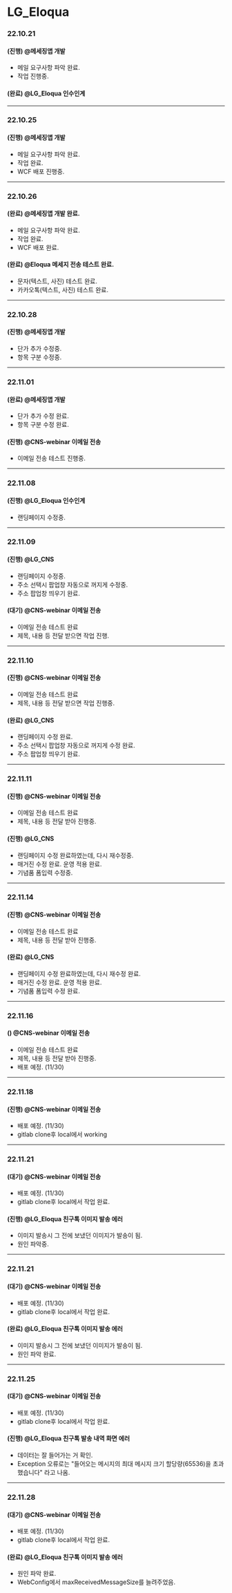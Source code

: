 # LG_Eloqua

### 22.10.21

#### (진행) @메세징앱 개발
- 메일 요구사항 파악 완료.
- 작업 진행중.

#### (완료) @LG_Eloqua 인수인계

---

### 22.10.25

#### (진행) @메세징앱 개발
- 메일 요구사항 파악 완료.
- 작업 완료.
- WCF 배포 진행중.

---

### 22.10.26

#### (완료) @메세징앱 개발 완료.
- 메일 요구사항 파악 완료.
- 작업 완료.
- WCF 배포 완료.

#### (완료) @Eloqua 메세지 전송 테스트 완료.
- 문자(텍스트, 사진) 테스트 완료.
- 카카오톡(텍스트, 사진) 테스트 완료.

---

### 22.10.28

#### (진행) @메세징앱 개발
- 단가 추가 수정중.
- 항목 구분 수정중.

---

### 22.11.01

#### (완료) @메세징앱 개발
- 단가 추가 수정 완료.
- 항목 구분 수정 완료.

#### (진행) @CNS-webinar 이메일 전송
- 이메일 전송 테스트 진행중.

---

### 22.11.08

#### (진행) @LG_Eloqua 인수인계
- 랜딩페이지 수정중.

---

### 22.11.09

#### (진행) @LG_CNS
- 랜딩페이지 수정중.
- 주소 선택시 팝업창 자동으로 꺼지게 수정중.
- 주소 팝업창 띄우기 완료.

#### (대기) @CNS-webinar 이메일 전송
- 이메일 전송 테스트 완료
- 제목, 내용 등 전달 받으면 작업 진행.

---

### 22.11.10

#### (진행) @CNS-webinar 이메일 전송
- 이메일 전송 테스트 완료
- 제목, 내용 등 전달 받으면 작업 진행중.

#### (완료) @LG_CNS
- 랜딩페이지 수정 완료.
- 주소 선택시 팝업창 자동으로 꺼지게 수정 완료.
- 주소 팝업창 띄우기 완료.

---

### 22.11.11

#### (진행) @CNS-webinar 이메일 전송
- 이메일 전송 테스트 완료
- 제목, 내용 등 전달 받아 진행중.

#### (진행) @LG_CNS
- 랜딩페이지 수정 완료하였는데, 다시 재수정중.
- 매거진 수정 완료. 운영 적용 완료.
- 기념품 폼입력 수정중.

---

### 22.11.14

#### (진행) @CNS-webinar 이메일 전송
- 이메일 전송 테스트 완료
- 제목, 내용 등 전달 받아 진행중.

#### (완료) @LG_CNS
- 랜딩페이지 수정 완료하였는데, 다시 재수정 완료.
- 매거진 수정 완료. 운영 적용 완료.
- 기념품 폼입력 수정 완료.

---

### 22.11.16

#### () @CNS-webinar 이메일 전송
- 이메일 전송 테스트 완료
- 제목, 내용 등 전달 받아 진행중.
- 배포 예정. (11/30)

---

### 22.11.18

#### (진행) @CNS-webinar 이메일 전송
- 배포 예정. (11/30)
- gitlab clone후 local에서 working

---

### 22.11.21

#### (대기) @CNS-webinar 이메일 전송
- 배포 예정. (11/30)
- gitlab clone후 local에서 작업 완료.

#### (진행) @LG_Eloqua 친구톡 이미지 발송 에러
- 이미지 발송시 그 전에 보냈던 이미지가 발송이 됨.
- 원인 파악중.

---

### 22.11.21

#### (대기) @CNS-webinar 이메일 전송
- 배포 예정. (11/30)
- gitlab clone후 local에서 작업 완료.

#### (완료) @LG_Eloqua 친구톡 이미지 발송 에러
- 이미지 발송시 그 전에 보냈던 이미지가 발송이 됨.
- 원인 파악 완료.

---

### 22.11.25

#### (대기) @CNS-webinar 이메일 전송
- 배포 예정. (11/30)
- gitlab clone후 local에서 작업 완료.

#### (진행) @LG_Eloqua 친구톡 발송 내역 화면 에러
- 데이터는 잘 들어가는 거 확인.
- Exception 오류로는 "들어오는 메시지의 최대 메시지 크기 할당량(65536)을 초과했습니다" 라고 나옴.

---

### 22.11.28

#### (대기) @CNS-webinar 이메일 전송
- 배포 예정. (11/30)
- gitlab clone후 local에서 작업 완료.

#### (완료) @LG_Eloqua 친구톡 이미지 발송 에러
- 원인 파악 완료.
- WebConfig에서 maxReceivedMessageSize를 늘려주었음.





